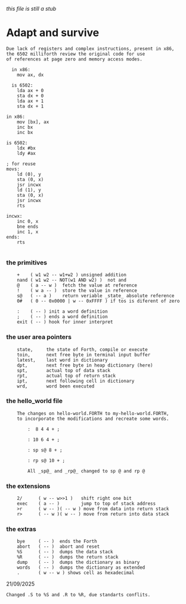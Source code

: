 _this file is still a stub_

# Adapt and survive

    Due lack of registers and complex instructions, present in x86, 
    the 6502 milliforth review the original code for use 
    of references at page zero and memory access modes.

```
  in x86:
    mov ax, dx

  is 6502:
    lda ax + 0
    sta dx + 0
    lda ax + 1
    sta dx + 1
```

```
in x86:
    mov [bx], ax
    inc bx
    inc bx

is 6502:
    ldx #bx
    ldy #ax

; for reuse    
movs:
    ld (0), y
    sta (0, x)
    jsr incwx
    ld (1), y
    sta (0, x)
    jsr incwx
    rts

incwx:
    inc 0, x
    bne ends
    inc 1, x
ends:
    rts
       
```

### the primitives
   
        +    ( w1 w2 -- w1+w2 ) unsigned addition
        nand ( w1 w2 -- NOT(w1 AND w2) )  not and 
        @    ( a -- w )  fetch the value at reference
        !    ( w a -- )  store the value in reference
        s@   ( -- a )    return veriable _state_ absolute reference
        0#   ( 0 -- 0x0000 | w -- 0xFFFF ) if tos is diferent of zero 

        :    ( -- ) init a word definition  
        ;    ( -- ) ends a word definition
        exit ( -- ) hook for inner interpret
        
### the user area pointers 

        state,     the state of Forth, compile or execute
        toin,      next free byte in terminal input buffer
        latest,    last word in dictionary
        dpt,       next free byte in heap dictionary (here)
        spt,       actual top of data stack
        rpt,       actual top of return stack
        ipt,       next following cell in dictionary
        wrd,       word been executed

### the hello_world file
    
        The changes on hello-world.FORTH to my-hello-world.FORTH, 
        to incorporate the modifications and recreate some words.

```
        :  8 4 4 + ;

        : 10 6 4 + ;

        : sp s@ 8 + ;

        : rp s@ 10 + ;

        All _sp@_ and _rp@_ changed to sp @ and rp @
```

### the extensions
        
        2/      ( w -- w>>1 )   shift right one bit
        exec    ( a -- )        jump to top of stack address
        >r      ( w -- )( -- w ) move from data into return stack
        r>      ( -- w )( w -- ) move from return into data stack

### the extras

        bye     ( -- )  ends the Forth
        abort   ( -- )  abort and reset
        %S      ( -- )  dumps the data stack
        %R      ( -- )  dumps the return stack
        dump    ( -- )  dumps the dictionary as binary
        words   ( -- )  dumps the dictionary as extended
        .       ( w -- w ) shows cell as hexadecimal


21/09/2025

    Changed .S to %S and .R to %R, due standarts conflits.


